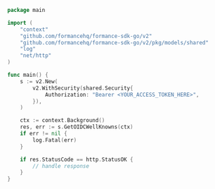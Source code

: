 <!-- Start SDK Example Usage [usage] -->
```go
package main

import (
	"context"
	"github.com/formancehq/formance-sdk-go/v2"
	"github.com/formancehq/formance-sdk-go/v2/pkg/models/shared"
	"log"
	"net/http"
)

func main() {
	s := v2.New(
		v2.WithSecurity(shared.Security{
			Authorization: "Bearer <YOUR_ACCESS_TOKEN_HERE>",
		}),
	)

	ctx := context.Background()
	res, err := s.GetOIDCWellKnowns(ctx)
	if err != nil {
		log.Fatal(err)
	}

	if res.StatusCode == http.StatusOK {
		// handle response
	}
}

```
<!-- End SDK Example Usage [usage] -->
